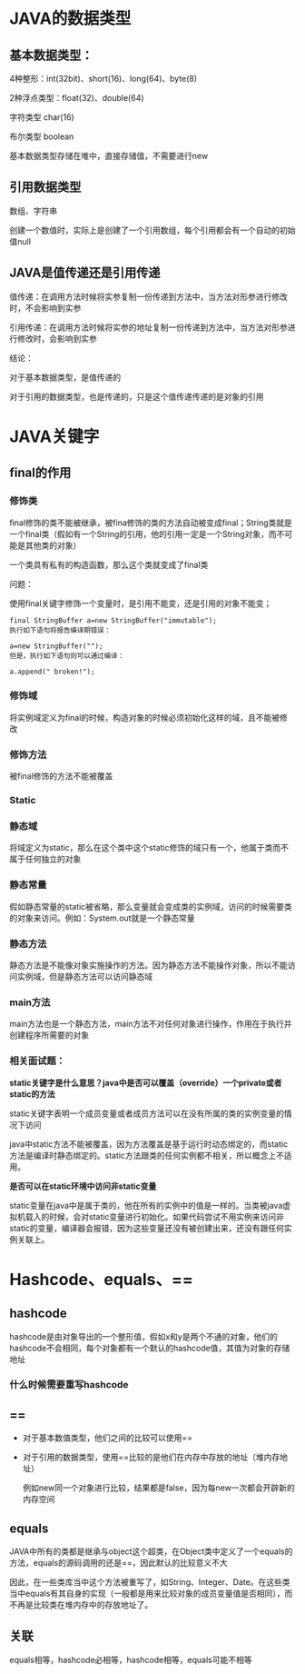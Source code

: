 # JAVA的数据类型

## 基本数据类型：

4种整形：int(32bit)、short(16)、long(64)、byte(8)

2种浮点类型：float(32)、double(64)

字符类型 char(16)

布尔类型 boolean

基本数据类型存储在堆中，直接存储值，不需要进行new

## 引用数据类型

数组、字符串

创建一个数值时，实际上是创建了一个引用数组，每个引用都会有一个自动的初始值null

## JAVA是值传递还是引用传递

值传递：在调用方法时候将实参复制一份传递到方法中，当方法对形参进行修改时，不会影响到实参

引用传递：在调用方法时候将实参的地址复制一份传递到方法中，当方法对形参进行修改时，会影响到实参

结论：

对于基本数据类型，是值传递的

对于引用的数据类型，也是传递的，只是这个值传递传递的是对象的引用

# JAVA关键字

## final的作用

### 修饰类

final修饰的类不能被继承，被fina修饰的类的方法自动被变成final；String类就是一个final类（假如有一个String的引用，他的引用一定是一个String对象，而不可能是其他类的对象）

一个类具有私有的构造函数，那么这个类就变成了final类

问题：

使用final关键字修饰一个变量时，是引用不能变，还是引用的对象不能变；

```
final StringBuffer a=new StringBuffer("immutable");
执行如下语句将报告编译期错误：

a=new StringBuffer("");
但是，执行如下语句则可以通过编译：

a.append(" broken!"); 
```



### 修饰域

将实例域定义为final的时候，构造对象的时候必须初始化这样的域，且不能被修改

### 修饰方法

被final修饰的方法不能被覆盖

### Static

### 静态域

将域定义为static，那么在这个类中这个static修饰的域只有一个，他属于类而不属于任何独立的对象

### 静态常量

假如静态常量的static被省略，那么变量就会变成类的实例域，访问的时候需要类的对象来访问。例如：System.out就是一个静态常量

### 静态方法

静态方法是不能像对象实施操作的方法。因为静态方法不能操作对象，所以不能访问实例域，但是静态方法可以访问静态域

### main方法

main方法也是一个静态方法，main方法不对任何对象进行操作，作用在于执行并创建程序所需要的对象

### 相关面试题：

**static关键字是什么意思？java中是否可以覆盖（override）一个private或者static的方法** 

static关键字表明一个成员变量或者成员方法可以在没有所属的类的实例变量的情况下访问 

java中static方法不能被覆盖，因为方法覆盖是基于运行时动态绑定的，而static方法是编译时静态绑定的。static方法跟类的任何实例都不相关，所以概念上不适用。 

**是否可以在static环境中访问非static变量** 

static变量在java中是属于类的，他在所有的实例中的值是一样的。当类被java虚拟机载入的时候，会对static变量进行初始化。如果代码尝试不用实例来访问非static的变量，编译器会报错，因为这些变量还没有被创建出来，还没有跟任何实例关联上。 

# Hashcode、equals、==

## hashcode

hashcode是由对象导出的一个整形值，假如x和y是两个不通的对象，他们的hashcode不会相同，每个对象都有一个默认的hashcode值，其值为对象的存储地址

### 什么时候需要重写hashcode



## ==

- 对于基本数值类型，他们之间的比较可以使用==

- 对于引用的数据类型，使用==比较的是他们在内存中存放的地址（堆内存地址）

  例如new同一个对象进行比较，结果都是false，因为每new一次都会开辟新的内存空间

## equals

JAVA中所有的类都是继承与object这个超类，在Object类中定义了一个equals的方法，equals的源码调用的还是==，因此默认的比较意义不大

因此，在一些类库当中这个方法被重写了，如String、Integer、Date。在这些类当中equals有其自身的实现（一般都是用来比较对象的成员变量值是否相同），而不再是比较类在堆内存中的存放地址了。

## 关联

equals相等，hashcode必相等，hashcode相等，equals可能不相等



